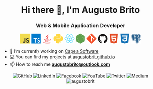 

<h1 align="center">Hi there 👋, I'm Augusto Brito</h1>
<h3 align="center">Web & Mobile Application Developer</h3>
<p align="center">
	<img src="https://github.com/devicons/devicon/blob/master/icons/javascript/javascript-original.svg" alt="javascript" width="32" height="32"/> 
	<img src="https://github.com/devicons/devicon/blob/master/icons/typescript/typescript-plain.svg" alt="typescript" width="32" height="32"/>
	<img src="https://github.com/devicons/devicon/blob/master/icons/java/java-plain.svg" alt="java" width="32" height="32"/>
	<img src="https://github.com/devicons/devicon/blob/master/icons/python/python-plain.svg" alt="python" width="32" height="32"/>
	<img src="https://github.com/devicons/devicon/blob/master/icons/react/react-original.svg" alt="react" width="32" height="32"/> 
	<img src="https://github.com/devicons/devicon/blob/master/icons/nodejs/nodejs-plain.svg" alt="nodejs" width="32" height="32"/>
	<img src="https://github.com/devicons/devicon/blob/master/icons/git/git-plain.svg" alt="git" width="32" height="32"/>
	<img src="https://github.com/devicons/devicon/blob/master/icons/github/github-original.svg" alt="github" width="32" height="32"/>
	<img src="https://github.com/devicons/devicon/blob/master/icons/html5/html5-plain.svg" alt="html5" width="32" height="32"/> 
	<img src="https://github.com/devicons/devicon/blob/master/icons/css3/css3-plain.svg" alt="css3" width="32" height="32"/> 
	<img src="https://github.com/devicons/devicon/blob/master/icons/postgresql/postgresql-plain.svg" alt="postgresql" width="32" height="32"/> 
</p>

- 🔭 I’m currently working on [Capela Software](http://www.capela.com.br/capela/)
- 💻 You can find my projects at [augustobrit.github.io](https://augustobrit.github.io)
- 📫 How to reach me **augustobrito@outlook.com**

<p align="center">
	<a href="https://github.com/augustobrit"><img src="https://img.shields.io/github/followers/terrytangyuan.svg?label=GitHub&style=social" alt="GitHub"></a>
	<a href="https://www.linkedin.com/in/augustobrito"><img src="https://img.shields.io/badge/LinkedIn--_.svg?style=social&logo=linkedin" alt="LinkedIn"></a>
	<a href="https://www.facebook.com/augustobrit"><img src="https://img.shields.io/badge/Facebook--_.svg?style=social&logo=facebook" alt="Facebook"></a>
	<a href="https://www.youtube.com/c/AugustoFBrito/videos?view_as=subscriber"><img src="https://img.shields.io/badge/YouTube--_.svg?style=social&logo=youtube" alt="YouTube"></a>
	<a href="https://www.twitter.com/augustobrit"><img src="https://img.shields.io/badge/Twitter--_.svg?style=social&logo=twitter" alt="Twitter"></a>
	<a href="https://medium.com/@augustobrit"><img src="https://img.shields.io/badge/Medium--_.svg?style=social&logo=medium" alt="Medium"></a>
	<img src="https://komarev.com/ghpvc/?username=augustobrit" alt="augustobrit" />
</p>


